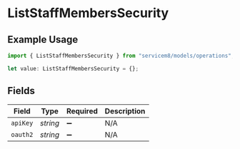 # ListStaffMembersSecurity

## Example Usage

```typescript
import { ListStaffMembersSecurity } from "servicem8/models/operations";

let value: ListStaffMembersSecurity = {};
```

## Fields

| Field              | Type               | Required           | Description        |
| ------------------ | ------------------ | ------------------ | ------------------ |
| `apiKey`           | *string*           | :heavy_minus_sign: | N/A                |
| `oauth2`           | *string*           | :heavy_minus_sign: | N/A                |